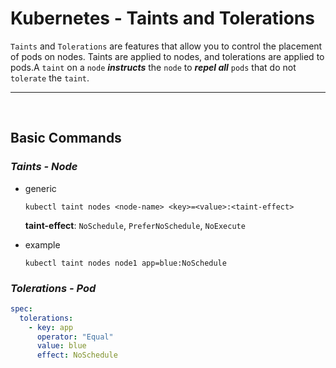 # Kubernetes - **Taints and Tolerations**

`Taints` and `Tolerations` are features that allow you to control the placement of pods on nodes. Taints are applied to nodes, and tolerations are applied to pods.A `taint` on a `node` ***instructs*** the `node` to ***repel all*** `pods` that do not `tolerate` the `taint`.

___

<br >

## **Basic Commands**

### ***Taints - Node***

* generic

    ```shell
    kubectl taint nodes <node-name> <key>=<value>:<taint-effect>
    ```

    **taint-effect**: `NoSchedule`, `PreferNoSchedule`, `NoExecute`

* example

    ```shell
    kubectl taint nodes node1 app=blue:NoSchedule
    ```

### ***Tolerations - Pod***

```yaml
spec:
  tolerations:
    - key: app
      operator: "Equal"
      value: blue
      effect: NoSchedule
```
